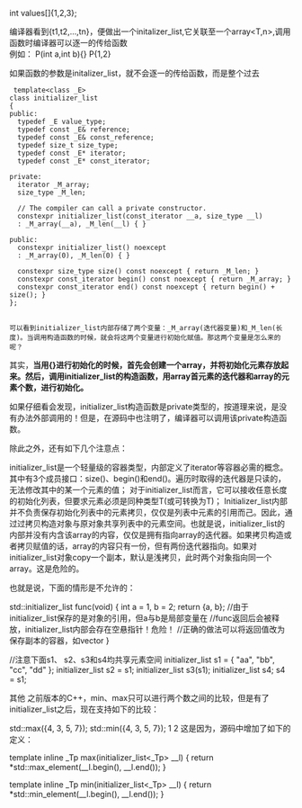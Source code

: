 

int values[]{1,2,3};

编译器看到{t1,t2,...,tn}，便做出一个initalizer_list<T>,它关联至一个array<T,n>,调用函数时编译器可以逐一的传给函数  
例如：
    P(int a,int b){}
    P{1,2}
    
如果函数的参数是initalizer_list<T>，就不会逐一的传给函数，而是整个过去   
 
 
 
 
 
     template<class _E>
    class initializer_list
    {
    public:
      typedef _E value_type;
      typedef const _E& reference;
      typedef const _E& const_reference;
      typedef size_t size_type;
      typedef const _E* iterator;
      typedef const _E* const_iterator;

    private:
      iterator _M_array;
      size_type _M_len;

      // The compiler can call a private constructor.
      constexpr initializer_list(const_iterator __a, size_type __l)
      : _M_array(__a), _M_len(__l) { }

    public:
      constexpr initializer_list() noexcept
      : _M_array(0), _M_len(0) { }

      constexpr size_type size() const noexcept { return _M_len; }
      constexpr const_iterator begin() const noexcept { return _M_array; }
      constexpr const_iterator end() const noexcept { return begin() + size(); }
    };
    
    
    可以看到initializer_list内部存储了两个变量：_M_array(迭代器变量)和_M_len(长度)。当调用构造函数的时候，就会将这两个变量进行初始化赋值。那这两个变量是怎么来的呢？

其实，**当用{}进行初始化的时候，首先会创建一个array，并将初始化元素存放起来。然后，调用initializer_list的构造函数，用array首元素的迭代器和array的元素个数，进行初始化。**

如果仔细看会发现，initializer_list构造函数是private类型的，按道理来说，是没有办法外部调用的！但是，在源码中也注明了，编译器可以调用该private构造函数。  


除此之外，还有如下几个注意点：

initializer_list是一个轻量级的容器类型，内部定义了iterator等容器必需的概念。其中有3个成员接口：size()、begin()和end()。遍历时取得的迭代器是只读的，无法修改其中的某一个元素的值；
对于initializer_list而言，它可以接收任意长度的初始化列表，但要求元素必须是同种类型T(或可转换为T)；
Initializer_list内部并不负责保存初始化列表中的元素拷贝，仅仅是列表中元素的引用而己。因此，通过过拷贝构造对象与原对象共享列表中的元素空间。也就是说，initializer_list的内部并没有内含该array的内容，仅仅是拥有指向array的迭代器。如果拷贝构造或者拷贝赋值的话，array的内容只有一份，但有两份迭代器指向。如果对initializer_list对象copy一个副本，默认是浅拷贝，此时两个对象指向同一个array。这是危险的。  

也就是说，下面的情形是不允许的：

std::initializer_list<int> func(void)
{
  int a = 1, b = 2;
  return {a, b};      //由于initializer_list保存的是对象的引用，但a与b是局部变量在
                      //func返回后会被释放，initializer_list内部会存在空悬指针！危险！
                      //正确的做法可以将返回值改为保存副本的容器，如vector<int>
}

//注意下面s1、 s2、s3和s4均共享元素空间
initializer_list<string> s1 = { "aa", "bb", "cc", "dd" };
initializer_list<string> s2 = s1;
initializer_list<string> s3(s1);
initializer_list<string> s4;
s4 = s1;


其他
之前版本的C++，min、max只可以进行两个数之间的比较，但是有了initializer_list之后，现在支持如下的比较：

std::max({4, 3, 5, 7});
std::min({4, 3, 5, 7});
1
2
这是因为，源码中增加了如下的定义：

template<typename _Tp>
inline _Tp max(initializer_list<_Tp> __l)
{ return *std::max_element(__l.begin(), __l.end()); }

template<typename _Tp>
inline _Tp min(initializer_list<_Tp> __l)
{ return *std::min_element(__l.begin(), __l.end()); }
